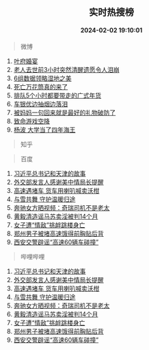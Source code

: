 <div align="center"><h2>实时热搜榜</h2><h4>2024-02-02 19:10:01</h4></div>

> 微博  

1. [叶府婚宴](https://s.weibo.com/weibo?q=%E5%8F%B6%E5%BA%9C%E5%A9%9A%E5%AE%B4&t=31&band_rank=1&Refer=top)<br />
2. [老人去世前3小时突然清醒遗愿令人泪崩](https://s.weibo.com/weibo?q=%23%E8%80%81%E4%BA%BA%E5%8E%BB%E4%B8%96%E5%89%8D3%E5%B0%8F%E6%97%B6%E7%AA%81%E7%84%B6%E6%B8%85%E9%86%92%E9%81%97%E6%84%BF%E4%BB%A4%E4%BA%BA%E6%B3%AA%E5%B4%A9%23&t=31&band_rank=2&Refer=top)<br />
3. [6组数据领略湿地之美](https://s.weibo.com/weibo?q=%236%E7%BB%84%E6%95%B0%E6%8D%AE%E9%A2%86%E7%95%A5%E6%B9%BF%E5%9C%B0%E4%B9%8B%E7%BE%8E%23&t=31&band_rank=3&Refer=top)<br />
4. [死亡万花筒真的来了](https://s.weibo.com/weibo?q=%23%E6%AD%BB%E4%BA%A1%E4%B8%87%E8%8A%B1%E7%AD%92%E7%9C%9F%E7%9A%84%E6%9D%A5%E4%BA%86%23&t=31&band_rank=4&Refer=top)<br />
5. [排队5个小时都要带走的广式年货](https://s.weibo.com/weibo?q=%23%E6%8E%92%E9%98%9F5%E4%B8%AA%E5%B0%8F%E6%97%B6%E9%83%BD%E8%A6%81%E5%B8%A6%E8%B5%B0%E7%9A%84%E5%B9%BF%E5%BC%8F%E5%B9%B4%E8%B4%A7%23&t=31&band_rank=5&Refer=top)<br />
6. [车银优边抽烟边落泪](https://s.weibo.com/weibo?q=%23%E8%BD%A6%E9%93%B6%E4%BC%98%E8%BE%B9%E6%8A%BD%E7%83%9F%E8%BE%B9%E8%90%BD%E6%B3%AA%23&t=31&band_rank=6&Refer=top)<br />
7. [被妈妈一句回来就是最好的礼物破防了](https://s.weibo.com/weibo?q=%23%E8%A2%AB%E5%A6%88%E5%A6%88%E4%B8%80%E5%8F%A5%E5%9B%9E%E6%9D%A5%E5%B0%B1%E6%98%AF%E6%9C%80%E5%A5%BD%E7%9A%84%E7%A4%BC%E7%89%A9%E7%A0%B4%E9%98%B2%E4%BA%86%23&t=31&band_rank=7&Refer=top)<br />
8. [致命游戏空降](https://s.weibo.com/weibo?q=%23%E8%87%B4%E5%91%BD%E6%B8%B8%E6%88%8F%E7%A9%BA%E9%99%8D%23&t=31&band_rank=8&Refer=top)<br />
9. [杨波 大学当了四年海王](https://s.weibo.com/weibo?q=%E6%9D%A8%E6%B3%A2%20%E5%A4%A7%E5%AD%A6%E5%BD%93%E4%BA%86%E5%9B%9B%E5%B9%B4%E6%B5%B7%E7%8E%8B&t=31&band_rank=9&Refer=top)<br />

> 知乎  


> 百度  

1. [习近平总书记和天津的故事](https://www.baidu.com/s?wd=%E4%B9%A0%E8%BF%91%E5%B9%B3%E6%80%BB%E4%B9%A6%E8%AE%B0%E5%92%8C%E5%A4%A9%E6%B4%A5%E7%9A%84%E6%95%85%E4%BA%8B&sa=fyb_news&rsv_dl=fyb_news)<br />
2. [外交部发言人感谢美中情局长提醒](https://www.baidu.com/s?wd=%E5%A4%96%E4%BA%A4%E9%83%A8%E5%8F%91%E8%A8%80%E4%BA%BA%E6%84%9F%E8%B0%A2%E7%BE%8E%E4%B8%AD%E6%83%85%E5%B1%80%E9%95%BF%E6%8F%90%E9%86%92&sa=fyb_news&rsv_dl=fyb_news)<br />
3. [高速遇堵车 货车用喇叭喊卖沃柑](https://www.baidu.com/s?wd=%E9%AB%98%E9%80%9F%E9%81%87%E5%A0%B5%E8%BD%A6+%E8%B4%A7%E8%BD%A6%E7%94%A8%E5%96%87%E5%8F%AD%E5%96%8A%E5%8D%96%E6%B2%83%E6%9F%91&sa=fyb_news&rsv_dl=fyb_news)<br />
4. [与雪共舞 守护温暖归途](https://www.baidu.com/s?wd=%E4%B8%8E%E9%9B%AA%E5%85%B1%E8%88%9E+%E5%AE%88%E6%8A%A4%E6%B8%A9%E6%9A%96%E5%BD%92%E9%80%94&sa=fyb_news&rsv_dl=fyb_news)<br />
5. [奔驰女方晒视频：奇瑞司机不是老太](https://www.baidu.com/s?wd=%E5%A5%94%E9%A9%B0%E5%A5%B3%E6%96%B9%E6%99%92%E8%A7%86%E9%A2%91%EF%BC%9A%E5%A5%87%E7%91%9E%E5%8F%B8%E6%9C%BA%E4%B8%8D%E6%98%AF%E8%80%81%E5%A4%AA&sa=fyb_news&rsv_dl=fyb_news)<br />
6. [黄毅清造谣马苏卖淫被判14个月](https://www.baidu.com/s?wd=%E9%BB%84%E6%AF%85%E6%B8%85%E9%80%A0%E8%B0%A3%E9%A9%AC%E8%8B%8F%E5%8D%96%E6%B7%AB%E8%A2%AB%E5%88%A414%E4%B8%AA%E6%9C%88&sa=fyb_news&rsv_dl=fyb_news)<br />
7. [女子遭“情敌”挑衅跳楼身亡](https://www.baidu.com/s?wd=%E5%A5%B3%E5%AD%90%E9%81%AD%E2%80%9C%E6%83%85%E6%95%8C%E2%80%9D%E6%8C%91%E8%A1%85%E8%B7%B3%E6%A5%BC%E8%BA%AB%E4%BA%A1&sa=fyb_news&rsv_dl=fyb_news)<br />
8. [郑州男子被堵高速饿得前胸贴后背](https://www.baidu.com/s?wd=%E9%83%91%E5%B7%9E%E7%94%B7%E5%AD%90%E8%A2%AB%E5%A0%B5%E9%AB%98%E9%80%9F%E9%A5%BF%E5%BE%97%E5%89%8D%E8%83%B8%E8%B4%B4%E5%90%8E%E8%83%8C&sa=fyb_news&rsv_dl=fyb_news)<br />
9. [西安交警辟谣“高速60辆车碰撞”](https://www.baidu.com/s?wd=%E8%A5%BF%E5%AE%89%E4%BA%A4%E8%AD%A6%E8%BE%9F%E8%B0%A3%E2%80%9C%E9%AB%98%E9%80%9F60%E8%BE%86%E8%BD%A6%E7%A2%B0%E6%92%9E%E2%80%9D&sa=fyb_news&rsv_dl=fyb_news)<br />

> 哔哩哔哩  

1. [习近平总书记和天津的故事](https://www.baidu.com/s?wd=%E4%B9%A0%E8%BF%91%E5%B9%B3%E6%80%BB%E4%B9%A6%E8%AE%B0%E5%92%8C%E5%A4%A9%E6%B4%A5%E7%9A%84%E6%95%85%E4%BA%8B&sa=fyb_news&rsv_dl=fyb_news)<br />
2. [外交部发言人感谢美中情局长提醒](https://www.baidu.com/s?wd=%E5%A4%96%E4%BA%A4%E9%83%A8%E5%8F%91%E8%A8%80%E4%BA%BA%E6%84%9F%E8%B0%A2%E7%BE%8E%E4%B8%AD%E6%83%85%E5%B1%80%E9%95%BF%E6%8F%90%E9%86%92&sa=fyb_news&rsv_dl=fyb_news)<br />
3. [高速遇堵车 货车用喇叭喊卖沃柑](https://www.baidu.com/s?wd=%E9%AB%98%E9%80%9F%E9%81%87%E5%A0%B5%E8%BD%A6+%E8%B4%A7%E8%BD%A6%E7%94%A8%E5%96%87%E5%8F%AD%E5%96%8A%E5%8D%96%E6%B2%83%E6%9F%91&sa=fyb_news&rsv_dl=fyb_news)<br />
4. [与雪共舞 守护温暖归途](https://www.baidu.com/s?wd=%E4%B8%8E%E9%9B%AA%E5%85%B1%E8%88%9E+%E5%AE%88%E6%8A%A4%E6%B8%A9%E6%9A%96%E5%BD%92%E9%80%94&sa=fyb_news&rsv_dl=fyb_news)<br />
5. [奔驰女方晒视频：奇瑞司机不是老太](https://www.baidu.com/s?wd=%E5%A5%94%E9%A9%B0%E5%A5%B3%E6%96%B9%E6%99%92%E8%A7%86%E9%A2%91%EF%BC%9A%E5%A5%87%E7%91%9E%E5%8F%B8%E6%9C%BA%E4%B8%8D%E6%98%AF%E8%80%81%E5%A4%AA&sa=fyb_news&rsv_dl=fyb_news)<br />
6. [黄毅清造谣马苏卖淫被判14个月](https://www.baidu.com/s?wd=%E9%BB%84%E6%AF%85%E6%B8%85%E9%80%A0%E8%B0%A3%E9%A9%AC%E8%8B%8F%E5%8D%96%E6%B7%AB%E8%A2%AB%E5%88%A414%E4%B8%AA%E6%9C%88&sa=fyb_news&rsv_dl=fyb_news)<br />
7. [女子遭“情敌”挑衅跳楼身亡](https://www.baidu.com/s?wd=%E5%A5%B3%E5%AD%90%E9%81%AD%E2%80%9C%E6%83%85%E6%95%8C%E2%80%9D%E6%8C%91%E8%A1%85%E8%B7%B3%E6%A5%BC%E8%BA%AB%E4%BA%A1&sa=fyb_news&rsv_dl=fyb_news)<br />
8. [郑州男子被堵高速饿得前胸贴后背](https://www.baidu.com/s?wd=%E9%83%91%E5%B7%9E%E7%94%B7%E5%AD%90%E8%A2%AB%E5%A0%B5%E9%AB%98%E9%80%9F%E9%A5%BF%E5%BE%97%E5%89%8D%E8%83%B8%E8%B4%B4%E5%90%8E%E8%83%8C&sa=fyb_news&rsv_dl=fyb_news)<br />
9. [西安交警辟谣“高速60辆车碰撞”](https://www.baidu.com/s?wd=%E8%A5%BF%E5%AE%89%E4%BA%A4%E8%AD%A6%E8%BE%9F%E8%B0%A3%E2%80%9C%E9%AB%98%E9%80%9F60%E8%BE%86%E8%BD%A6%E7%A2%B0%E6%92%9E%E2%80%9D&sa=fyb_news&rsv_dl=fyb_news)<br />
